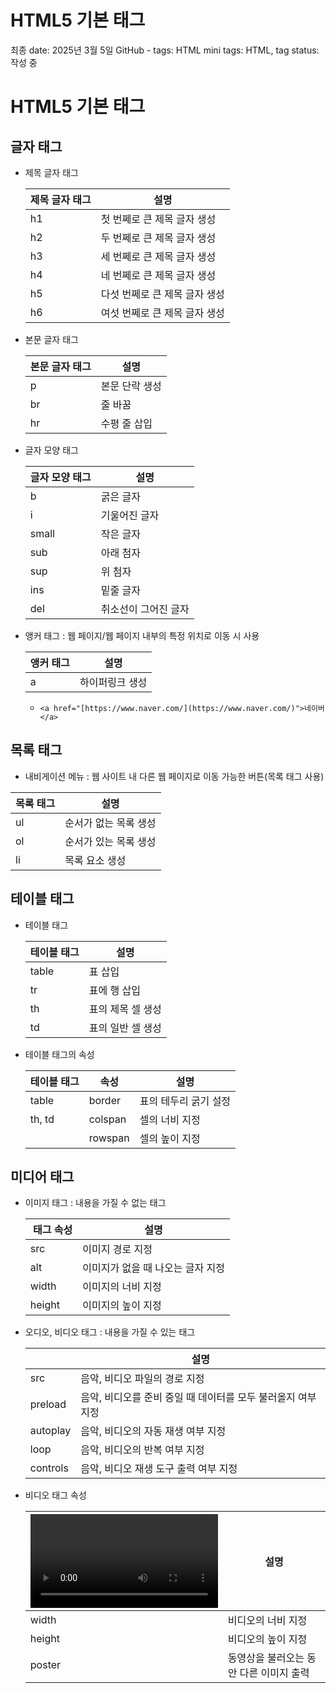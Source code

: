 # HTML5 기본 태그

최종 date: 2025년 3월 5일
GitHub - tags: HTML
mini tags: HTML, tag
status: 작성 중

# HTML5 기본 태그

## 글자 태그

- 제목 글자 태그
    
    
    | 제목 글자 태그 | 설명 |
    | --- | --- |
    | h1 | 첫 번쩨로 큰 제목 글자 생성 |
    | h2 | 두 번쩨로 큰 제목 글자 생성 |
    | h3 | 세 번쩨로 큰 제목 글자 생성 |
    | h4 | 네 번쩨로 큰 제목 글자 생성 |
    | h5 | 다섯 번쩨로 큰 제목 글자 생성 |
    | h6 | 여섯 번쩨로 큰 제목 글자 생성 |
- 본문 글자 태그
    
    
    | 본문 글자 태그 | 설명 |
    | --- | --- |
    | p | 본문 단락 생성 |
    | br | 줄 바꿈 |
    | hr | 수평 줄 삽입 |
- 글자 모양 태그
    
    
    | 글자 모양 태그 | 설명 |
    | --- | --- |
    | b | 굵은 글자 |
    | i | 기울어진 글자 |
    | small | 작은 글자 |
    | sub | 아래 첨자 |
    | sup | 위 첨자 |
    | ins | 밑줄 글자 |
    | del | 취소선이 그어진 글자 |
- 앵커 태그 : 웹 페이지/웹 페이지 내부의 특정 위치로 이동 시 사용
    
    
    | 앵커 태그 | 설명 |
    | --- | --- |
    | a | 하이퍼링크 생성 |
    - `<a href="[https://www.naver.com/](https://www.naver.com/)">네이버</a>`

## 목록 태그

- 내비게이션 메뉴 : 웹 사이트 내 다른 웹 페이지로 이동 가능한 버튼(목록 태그 사용)

| 목록 태그 | 설명 |
| --- | --- |
| ul | 순서가 없는 목록 생성 |
| ol | 순서가 있는 목록 생성 |
| li | 목록 요소 생성 |

## 테이블 태그

- 테이블 태그
    
    
    | 테이블 태그 | 설명 |
    | --- | --- |
    | table | 표 삽입 |
    | tr | 표에 행 삽입 |
    | th | 표의 제목 셀 생성 |
    | td | 표의 일반 셀 생성 |
- 테이블 태그의 속성
    
    
    | 테이블 태그 | 속성 | 설명 |
    | --- | --- | --- |
    | table | border | 표의 테두리 굵기 설정 |
    | th, td | colspan | 셀의 너비 지정 |
    |  | rowspan | 셀의 높이 지정 |

## 미디어 태그

- 이미지 태그 : 내용을 가질 수 없는 태그
    
    
    | <img> 태그 속성 | 설명 |
    | --- | --- |
    | src | 이미지 경로 지정 |
    | alt | 이미지가 없을 때 나오는 글자 지정 |
    | width | 이미지의 너비 지정 |
    | height | 이미지의 높이 지정 |
- 오디오, 비디오 태그 : 내용을 가질 수 있는 태그
    
    
    | <audio>, <video> 태그 속성 | 설명 |
    | --- | --- |
    | src | 음악, 비디오 파일의 경로 지정 |
    | preload | 음악, 비디오를 준비 중일 때 데이터를 모두 불러올지 여부 지정 |
    | autoplay | 음악, 비디오의 자동 재생 여부 지정 |
    | loop | 음악, 비디오의 반복 여부 지정 |
    | controls | 음악, 비디오 재생 도구 출력 여부 지정 |
- 비디오 태그 속성
    
    
    | <video> 태그 속성 | 설명 |
    | --- | --- |
    | width | 비디오의 너비 지정 |
    | height | 비디오의 높이 지정 |
    | poster | 동영상을 불러오는 동안 다른 이미지 출력 |